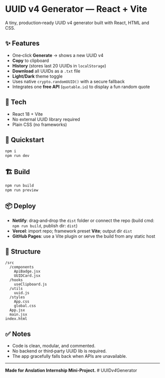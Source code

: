 # UUID v4 Generator — React + Vite

A tiny, production‑ready UUID v4 generator built with React, HTML and CSS.

## ✨ Features
- One‑click **Generate** → shows a new UUID v4
- **Copy** to clipboard
- **History** (stores last 20 UUIDs in `localStorage`)
- **Download** all UUIDs as a `.txt` file
- **Light/Dark** theme toggle
- Uses native `crypto.randomUUID()` with a secure fallback
- Integrates one **free API** (`quotable.io`) to display a fun random quote

## 🧱 Tech
- React 18 + Vite
- No external UUID library required
- Plain CSS (no frameworks)

## 🚀 Quickstart
```bash
npm i
npm run dev
```

## 🏗️ Build
```bash
npm run build
npm run preview
```

## 📦 Deploy
- **Netlify**: drag‑and‑drop the `dist` folder or connect the repo (build cmd: `npm run build`, publish dir: `dist`)
- **Vercel**: import repo; framework preset **Vite**; output dir `dist`
- **GitHub Pages**: use a Vite plugin or serve the build from any static host

## 📁 Structure
```
/src
  /components
    ApiBadge.jsx
    UUIDCard.jsx
  /hooks
    useClipboard.js
  /utils
    uuid.js
  /styles
    App.css
    global.css
  App.jsx
  main.jsx
index.html
```

## ✅ Notes
- Code is clean, modular, and commented.
- No backend or third‑party UUID lib is required.
- The app gracefully falls back when APIs are unavailable.

---
**Made for Anslation Internship Mini‑Project.**
#   U U I D _ v 4 _ G e n e r a t o r  
 